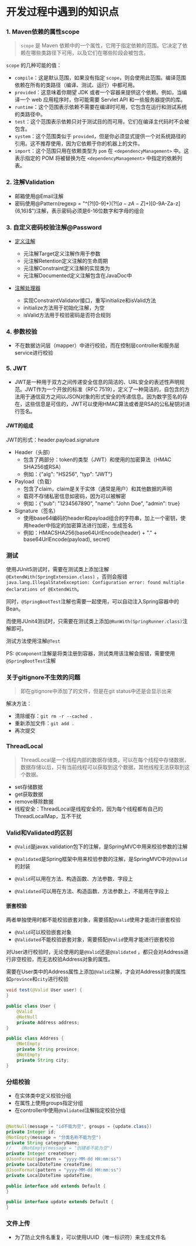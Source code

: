 # 开发过程中遇到的知识点

### 1. Maven依赖的属性scope

> `scope` 是 Maven 依赖中的一个属性，它用于指定依赖的范围。它决定了依赖在哪些类路径下可用，以及它们在哪些阶段会被包含。

`scope` 的几种可能的值：

- `compile`：这是默认范围，如果没有指定 `scope`，则会使用此范围。编译范围依赖在所有的类路径（编译、测试、运行）中都可用。
- `provided`：这意味着你期望 JDK 或者一个容器来提供这个依赖。例如，当编译一个 web 应用程序时，你可能需要 Servlet API
  和一些服务器提供的库。
- `runtime`：这个范围表示依赖不需要在编译时可用，它包含在运行和测试系统的类路径中。
- `test`：这个范围表示依赖只对于测试目的而可用，它们在编译主代码时不会被包含。
- `system`：这个范围类似于 `provided`，但是你必须显式提供一个对系统路径的引用。这不推荐使用，因为它依赖于你的机器上的文件。
- `import`：这个范围只用在依赖类型为 `pom` 在 `<dependencyManagement>` 中。这表示指定的 POM
  将被替换为在 `<dependencyManagement>` 中指定的依赖列表。

### 2. 注解Validation

- 邮箱使用@Email注解
- 密码使用@Pattern(regexp = "^(?![0-9]+$)(?![a-zA-Z]+$)[0-9A-Za-z]{6,16}$")注解，表示密码必须是6-16位数字和字母的组合

### 3. 自定义密码校验注解@Password

- [定义注解](src/main/java/com/zayn/bigevent/annotations/Password.java)
    - 元注解Target定义注解作用于参数
    - 元注解Retention定义注解的生命周期
    - 元注解Constraint定义注解的实现类为
    - 元注解Documented定义注解包含在JavaDoc中


- [注解处理器](src/main/java/com/zayn/bigevent/annotations/PasswordValidator.java)
    - 实现ConstraintValidator接口，重写initialize和isValid方法
    - initialize方法用于初始化注解，为空
    - isValid方法用于校验密码是否符合规则

### 4. 参数校验

- 不在数据访问层（mapper）中进行校验，而在控制层controller和服务层service进行校验

### 5. JWT

- JWT是一种用于双方之间传递安全信息的简洁的、URL安全的表述性声明规范。JWT作为一个开放的标准（RFC
  7519），定义了一种简洁的，自包含的方法用于通信双方之间以JSON对象的形式安全的传递信息。因为数字签名的存在，这些信息是可信的，JWT可以使用HMAC算法或者是RSA的公私秘钥对进行签名。

#### JWT的组成

JWT的形式：header.payload.signature

- Header（头部）
    - 包含了两部分：token的类型（JWT）和使用的加密算法（HMAC SHA256或RSA）
    - 例如：{"alg": "HS256", "typ": "JWT"}
- Payload（负载）
    - 包含了claim，claim是关于实体（通常是用户）和其他数据的声明
    - 载荷不存储私密信息如密码，因为可以被解密
    - 例如：{"sub": "1234567890", "name": "John Doe", "admin": true}
- Signature（签名）
    - 使用base64编码的header和payload组合的字符串，加上一个密钥，使用header中指定的加密算法进行加密，生成签名
    - 例如：HMACSHA256(base64UrlEncode(header) + "." + base64UrlEncode(payload), secret)

### 测试

使用JUnit5测试时，需要在测试类上添加注解`@ExtendWith(SpringExtension.class)`
，否则会报错`java.lang.IllegalStateException: Configuration error: found multiple declarations of @ExtendWith`。

同时，`@SpringBootTest`注解也需要一起使用，可以自动注入Spring容器中的Bean。

而使用JUnit4测试时，只需要在测试类上添加`@RunWith(SpringRunner.class)`注解即可。

测试方法使用注解`@Test`

PS: `@Component`注解是将类注册到容器，测试类用该注解会报错，需要使用`@SpringBootTest`注解

### 关于gitignore不生效的问题

> 即在gitignore中添加了的文件，但是在git status中还是会显示出来

解决方法：

- 清除缓存：`git rm -r --cached .`
- 重新添加文件：`git add .`
- 再次提交

### ThreadLocal

> ThreadLocal是一个线程内部的数据存储类，可以在每个线程中存储数据，数据存储以后，只有当前线程可以获取到这个数据，其他线程无法获取到这个数据。

- set存储数据
- get获取数据
- remove移除数据
- 线程安全：ThreadLocal是线程安全的，因为每个线程都有自己的ThreadLocalMap，互不干扰

### Valid和Validated的区别

- `@Valid`是javax.validation包下的注解，是SpringMVC中用来校验参数的注解
- `@Validated`是Spring框架中用来校验参数的注解，是SpringMVC中对`@Valid`的封装

- `@Valid`可以用在方法、构造函数、方法参数、字段上
- `@Validated`可以用在方法、构造函数、方法参数上，不能用在字段上

#### 嵌套校验

两者单独使用时都不能校验嵌套对象，需要搭配`@Valid`使用才能进行嵌套校验

- `@Valid`可以校验嵌套对象
- `@Validated`不能校验嵌套对象，需要搭配`@Valid`使用才能进行嵌套校验

对User进行校验时，无论使用的是`@Valid`还是`@Validated`
，都只会对Address进行非空校验，而无法校验Address对象的属性。

需要在User类中的Address属性上添加`@Valid`注解，才会对Address对象的属性如`province`和`city`进行校验

```java
void test(@Valid User user) {
}

public class User {
    @Valid
    @NotNull
    private Address address;
}

public class Address {
    @NotEmpty
    private String province;
    @NotEmpty
    private String city;
}
```

### 分组校验

- 在实体类中定义校验分组
- 在属性上使用groups指定分组
- 在controller中使用`@Validated`注解指定校验分组

```java

@NotNull(message = "id不能为空", groups = {update.class})
private Integer id;
@NotEmpty(message = "分类名称不能为空")
private String categoryName;
//    @NotEmpty(message = "创建者不能为空")
private Integer createUser;
@JsonFormat(pattern = "yyyy-MM-dd HH:mm:ss")
private LocalDateTime createTime;
@JsonFormat(pattern = "yyyy-MM-dd HH:mm:ss")
private LocalDateTime updateTime;

public interface add extends Default {
}

public interface update extends Default {
} 
```

### 文件上传

- 为了防止文件名重复，可以使用UUID（唯一标识符）来生成文件名
